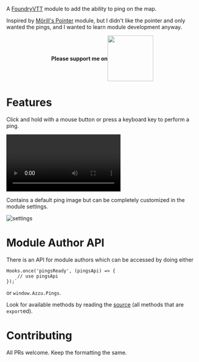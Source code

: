 A [FoundryVTT](http://foundryvtt.com/) module to add the ability to ping on the map. 

Inspired by [Mörill's Pointer](https://gitlab.com/moerills-fvtt-modules/pointer) module, but I didn't like the pointer and only wanted the pings, and I wanted to learn module development anyway.

<div style="display: flex; justify-content: center; align-items: center">
<strong>Please support me on</strong> <img src="https://azzurite.tv/patreon.png" width="120" />
</div>


# Features

Click and hold with a mouse button or press a keyboard key to perform a ping.

![example ping](./doc/ping.mp4)

Contains a default ping image but can be completely customized in the module settings.

![settings](./doc/settings.png)

# Module Author API

There is an API for module authors which can be accessed by doing either

```
Hooks.once('pingsReady', (pingsApi) => {
    // use pingsApi
});`
```
or `window.Azzu.Pings`.

Look for available methods by reading the [source](https://gitlab.com/foundry-azzurite/pings/-/blob/master/src/api.js) (all methods that are `export`ed).

# Contributing

All PRs welcome. Keep the formatting the same.
